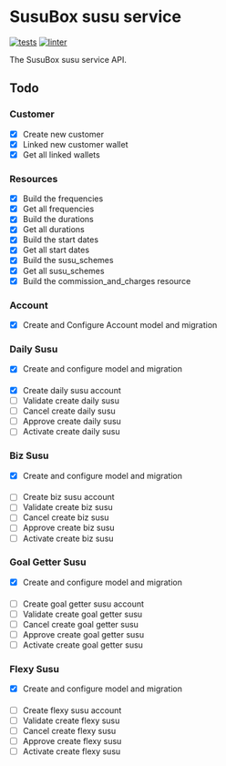 # SusuBox susu service

[![tests](https://github.com/JustSteveKing/api-kit/actions/workflows/tests.yml/badge.svg)](https://github.com/JustSteveKing/api-kit/actions/workflows/tests.yml)
[![linter](https://github.com/JustSteveKing/api-kit/actions/workflows/lint.yml/badge.svg)](https://github.com/JustSteveKing/api-kit/actions/workflows/lint.yml)

The SusuBox susu service API.

## Todo

### Customer
- [x] Create new customer
- [x] Linked new customer wallet
- [x] Get all linked wallets

### Resources
- [x] Build the frequencies
- [x] Get all frequencies
- [x] Build the durations
- [x] Get all durations
- [x] Build the start dates
- [x] Get all start dates
- [x] Build the susu_schemes
- [x] Get all susu_schemes
- [x] Build the commission_and_charges resource

### Account
- [x] Create and Configure Account model and migration

### Daily Susu
- [x] Create and configure model and migration

####
- [x] Create daily susu account
- [ ] Validate create daily susu
- [ ] Cancel create daily susu
- [ ] Approve create daily susu
- [ ] Activate create daily susu

### Biz Susu
- [x] Create and configure model and migration

####
- [ ] Create biz susu account
- [ ] Validate create biz susu
- [ ] Cancel create biz susu
- [ ] Approve create biz susu
- [ ] Activate create biz susu

### Goal Getter Susu
- [x] Create and configure model and migration

####
- [ ] Create goal getter susu account
- [ ] Validate create goal getter susu
- [ ] Cancel create goal getter susu
- [ ] Approve create goal getter susu
- [ ] Activate create goal getter susu

### Flexy Susu
- [x] Create and configure model and migration

####
- [ ] Create flexy susu account
- [ ] Validate create flexy susu
- [ ] Cancel create flexy susu
- [ ] Approve create flexy susu
- [ ] Activate create flexy susu
